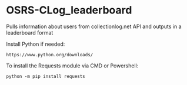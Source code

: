 # OSRS-CLog_leaderboard
Pulls information about users from collectionlog.net API and outputs in a leaderboard format

Install Python if needed:

```https://www.python.org/downloads/```


To install the Requests module via CMD or Powershell:

```python -m pip install requests```
